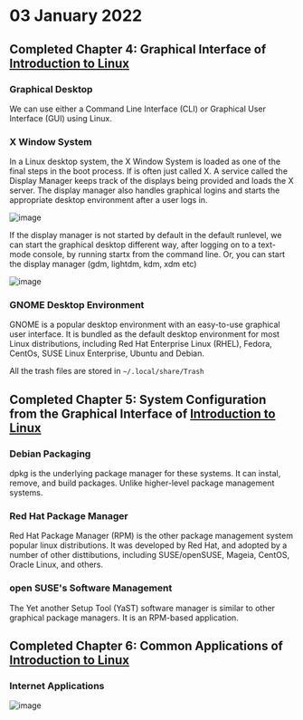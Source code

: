 # 03 January 2022

## Completed Chapter 4: Graphical Interface of [Introduction to Linux](https://www.edx.org/course/introduction-to-linux)

### Graphical Desktop
We can use either a Command Line Interface (CLI) or Graphical User Interface (GUI) using Linux.

### X Window System
In a Linux desktop system, the X Window System is loaded as one of the final steps in the boot process. If is often just called X.
A service called the Display Manager keeps track of the displays being provided and loads the X server. The display manager also handles graphical logins and starts the appropriate desktop environment after a user logs in.

![image](https://user-images.githubusercontent.com/74575612/150348457-323f68a9-d081-4480-97dc-0291de8e6256.png)

If the display manager is not started by default in the default runlevel, we can start the graphical desktop different way, after logging on to a text-mode console, by running startx from the command line. Or, you can start the display manager (gdm, lightdm, kdm, xdm etc)

![image](https://user-images.githubusercontent.com/74575612/150348575-f748ead2-9691-446a-8f24-fe5fa6dc0625.png)

### GNOME Desktop Environment
GNOME is a popular desktop environment with an easy-to-use graphical user interface. It is bundled as the default desktop environment for most Linux distributions, including Red Hat Enterprise Linux (RHEL), Fedora, CentOs, SUSE Linux Enterprise, Ubuntu and Debian.

All the trash files are stored in `~/.local/share/Trash`


## Completed Chapter 5: System Configuration from the Graphical Interface of [Introduction to Linux](https://www.edx.org/course/introduction-to-linux)

### Debian Packaging
dpkg is the underlying package manager for these systems. It can instal, remove, and build packages. Unlike higher-level package management systems.

### Red Hat Package Manager
Red Hat Package Manager (RPM) is the other package management system popular linux distributions. It was developed by Red Hat, and adopted by a number of other disttibutions, including SUSE/openSUSE, Mageia, CentOS, Oracle Linux, and others.

### open SUSE's Software Management
The Yet another Setup Tool (YaST) software manager is similar to other graphical package managers. It is an RPM-based application.


## Completed Chapter 6: Common Applications of [Introduction to Linux](https://www.edx.org/course/introduction-to-linux)

### Internet Applications

![image](https://user-images.githubusercontent.com/74575612/150349425-2fe06bf4-29e0-4c66-8163-c91f8174a862.png)

